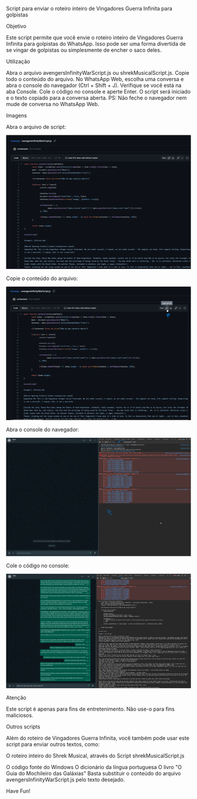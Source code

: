 Script para enviar o roteiro inteiro de Vingadores Guerra Infinita para golpistas

Objetivo

Este script permite que você envie o roteiro inteiro de Vingadores Guerra Infinita para golpistas do WhatsApp. Isso pode ser uma forma divertida de se vingar de golpistas ou simplesmente de encher o saco deles.

Utilização

Abra o arquivo avengersInfinityWarScript.js ou shrekMusicalScript.js.
Copie todo o conteúdo do arquivo.
No WhatsApp Web, escolha uma conversa e abra o console do navegador (Ctrl + Shift + J).
Verifique se você está na aba Console.
Cole o código no console e aperte Enter.
O script será iniciado e o texto copiado para a conversa aberta.
PS: Não feche o navegador nem mude de conversa no WhatsApp Web.

Imagens

Abra o arquivo de script: 

![Arquivo de Script](img/TravaZap-1.png)

Copie o conteúdo do arquivo: 

![Copie o conteúdo do Arquivo](img/TravaZap-2.png)

Abra o console do navegador: 

![Abra o Console](img/TravaZap-3.png)

Cole o código no console: 

![Cole o código e execute](img/TravaZap-4.png)


Atenção

Este script é apenas para fins de entretenimento. Não use-o para fins maliciosos.

Outros scripts

Além do roteiro de Vingadores Guerra Infinita, você também pode usar este script para enviar outros textos, como:

O roteiro inteiro do Shrek Musical, através do Script shrekMusicalScript.js

O código fonte do Windows
O dicionário da língua portuguesa
O livro "O Guia do Mochileiro das Galáxias"
Basta substituir o conteúdo do arquivo avengersInfinityWarScript.js pelo texto desejado.

Have Fun!